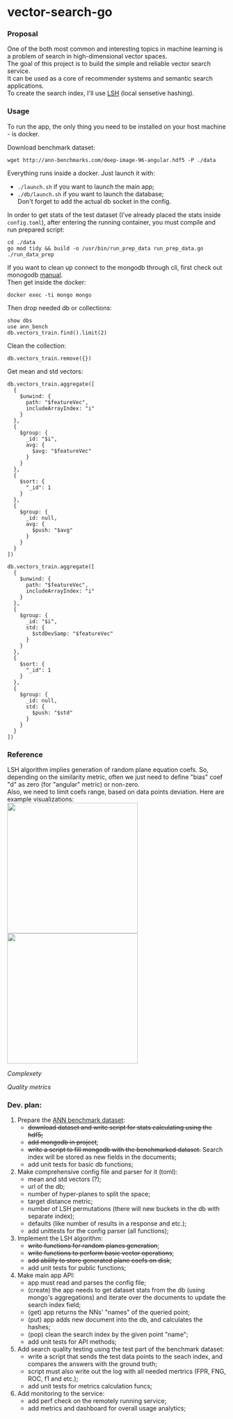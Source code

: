 # vector-search-go

### Proposal  

One of the both most common and interesting topics in machine learning is a problem of search in high-dimensional vector spaces.  
The goal of this project is to build the simple and reliable vector search service.  
It can be used as a core of recommender systems and semantic search applications.   
To create the search index, I'll use [LSH](https://en.wikipedia.org/wiki/Locality-sensitive_hashing) (local sensetive hashing).  

### Usage  

To run the app, the only thing you need to be installed on your host machine - is docker.  

Download benchmark dataset:  
```
wget http://ann-benchmarks.com/deep-image-96-angular.hdf5 -P ./data
```   

Everything runs inside a docker. Just launch it with:  
 - `./launch.sh` if you want to launch the main app;  
 - `./db/launch.sh` if you want to launch the database;  
Don't forget to add the actual db socket in the config.  

In order to get stats of the test dataset (I've already placed the stats inside `config.toml`), after entering the running container, you must compile and run prepared script:  
```
cd ./data
go mod tidy && build -o /usr/bin/run_prep_data run_prep_data.go
./run_data_prep
```  
If you want to clean up connect to the mongodb through cli, first check out monogodb [manual](https://docs.mongodb.com/manual/mongo/).  
Then get inside the docker:  
```
docker exec -ti mongo mongo
```  
Then drop needed db or collections:  
```
show dbs
use ann_bench
db.vectors_train.find().limit(2)
```  
Clean the collection:  
```
db.vectors_train.remove({})
```  

Get mean and std vectors:  
```
db.vectors_train.aggregate([
  {
    $unwind: {
      path: "$featureVec",
      includeArrayIndex: "i"
    }
  },
  {
    $group: {
      _id: "$i",
      avg: {
        $avg: "$featureVec"
      }
    }
  },
  {
    $sort: {
      "_id": 1
    }
  },
  {
    $group: {
      _id: null,
      avg: {
        $push: "$avg"
      }
    }
  }
])

db.vectors_train.aggregate([
  {
    $unwind: {
      path: "$featureVec",
      includeArrayIndex: "i"
    }
  },
  {
    $group: {
      _id: "$i",
      std: {
        $stdDevSamp: "$featureVec"
      }
    }
  },
  {
    $sort: {
      "_id": 1
    }
  },
  {
    $group: {
      _id: null,
      std: {
        $push: "$std"
      }
    }
  }
])
```  

### Reference   

LSH algorithm implies generation of random plane equation coefs. So, depending on the similarity metric, often we just need to define "bias" coef "d" as zero (for "angular" metric) or non-zero.  
Also, we need to limit coefs range, based on data points deviation.
Here are example visualizations:  
<img src="https://github.com/gasparian/vector-search-go/blob/master/pics/non-biased.png" height=300 >  <img src="https://github.com/gasparian/vector-search-go/blob/master/pics/biased.png" height=300 >  

*Complexety*

*Quality metrics*

### Dev. plan:   

1. Prepare the [ANN benchmark dataset](http://ann-benchmarks.com/deep-image-96-angular.hdf5):  
    - ~~download dataset and write script for stats calculating using the hdf5;~~  
    - ~~add mongodb in project~~;  
    - ~~write a script to fill mongodb with the benchmarked dataset.~~ Search index will be stored as new fields in the documents;  
    - add unit tests for basic db functions;  
2. Make comprehensive config file and parser for it (toml):  
    - mean and std vectors (?);  
    - url of the db;  
    - number of hyper-planes to split the space;  
    - target distance metric;  
    - number of LSH permutations (there will new buckets in the db with separate index);  
    - defaults (like number of results in a response and etc.);  
    - add unittests for the config parser (all functions);  
3. Implement the LSH algorithm:  
    - ~~write functions for random planes generation~~;  
    - ~~write functions to perform basic vector operations~~;  
    - ~~add ability to store generated plane coefs on disk~~;  
    - add unit tests for public functions;  
4. Make main app API:  
    - app must read and parses the config file;  
    - (create) the app needs to get dataset stats from the db (using mongo's aggregations) and iterate over the documents to update the search index field;  
    - (get) app returns the NNs' "names" of the queried point;  
    - (put) app adds new document into the db, and calculates the hashes;  
    - (pop) clean the search index by the given point "name";  
    - add unit tests for API methods;  
5. Add search quality testing using the test part of the benchmark dataset:  
    - write a script that sends the test data points to the seach index, and compares the answers with the ground truth;  
    - script must also write out the log with all needed mertrics (FPR, FNG, ROC, f1 and etc.);  
    - add unit tests for metrics calculation funcs;  
6. Add monitoring to the service:  
    - add perf check on the remotely running service;  
    - add metrics and dashboard for overall usage analytics;  
